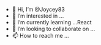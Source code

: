 - 👋 Hi, I’m @Joycey83
- 👀 I’m interested in ...
- 🌱 I’m currently learning ...React
- 💞️ I’m looking to collaborate on ...
- 📫 How to reach me ...

<!---
Joycey83/Joycey83 is a ✨ special ✨ repository because its `README.md` (this file) appears on your GitHub profile.
You can click the Preview link to take a look at your changes.
--->
